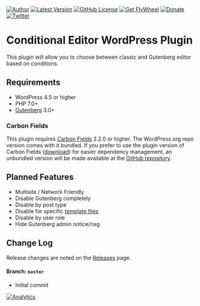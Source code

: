 [![Author](https://img.shields.io/badge/author-Daniel%20M.%20Hendricks-lightgrey.svg?colorB=9900cc )](https://www.danhendricks.com/??utm_source=github.com&utm_medium=campaign&utm_content=button&utm_campaign=wordpress-conditional-editor-plugin)
[![Latest Version](https://img.shields.io/github/release/dmhendricks/wordpress-conditional-editor-plugin.svg)](https://github.com/dmhendricks/wordpress-conditional-editor-plugin/releases)
[![GitHub License](https://img.shields.io/badge/license-GPLv2-yellow.svg)](https://raw.githubusercontent.com/dmhendricks/wordpress-conditional-editor-plugin/master/LICENSE)
[![Get FlyWheel](https://img.shields.io/badge/style-FlyWheel-green.svg?style=flat&label=get%20hosted&colorB=AE2A21)](https://share.getf.ly/e25g6k?utm_source=github.com&utm_medium=referral&utm_content=button&utm_campaign=wordpress-conditional-editor-plugin)
[![Donate](https://img.shields.io/badge/Donate-PayPal-green.svg)](https://paypal.me/danielhendricks)
[![Twitter](https://img.shields.io/twitter/url/https/github.com/dmhendricks/wordpress-conditional-editor-plugin.svg?style=social)](https://twitter.com/danielhendricks)

# Conditional Editor WordPress Plugin

This plugin will allow you to choose between classic and Gutenberg editor based on conditions.

## Requirements

* WordPress 4.5 or higher
* PHP 7.0+
* [Gutenberg](https://wordpress.org/plugins/gutenberg/) 3.0+

### Carbon Fields

This plugin requires [Carbon Fields](https://carbonfields.net/) 2.2.0 or higher. The WordPress.org repo version comes with it bundled. If you prefer to use the plugin version of Carbon Fields ([download](https://carbonfields.net/zip/latest/)) for easier dependency management, an unbundled version will be made available at the [GitHub repository](https://github.com/dmhendricks/wordpress-conditional-editor-plugin/).

## Planned Features

* Multisite / Network Friendly
* Disable Gutenberg completely
* Disable by post type
* Disable for specific [template files](https://developer.wordpress.org/themes/basics/template-files/)
* Disable by user role
* Hide Gutenberg admin notice/nag

## Change Log

Release changes are noted on the [Releases](https://github.com/dmhendricks/wordpress-conditional-editor-plugin/releases) page.

#### Branch: `master`

* Initial commit

[![Analytics](https://ga-beacon.appspot.com/UA-67333102-2/dmhendricks/wordpress-conditional-editor-plugin)](https://github.com/igrigorik/ga-beacon/?utm_source=github.com&utm_medium=referral&utm_content=button&utm_campaign=wordpress-conditional-editor-plugin)
